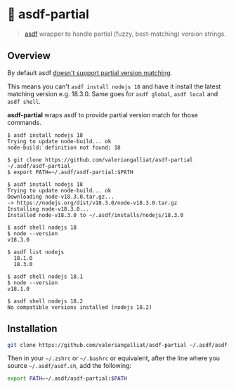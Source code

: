 # 🦩 asdf-partial

> [asdf] wrapper to handle partial (fuzzy, best-matching) version strings.

[asdf]: https://github.com/asdf-vm/asdf

## Overview

By default asdf [doesn't support partial version matching](https://github.com/asdf-vm/asdf/issues/352).

This means you can't `asdf install nodejs 18` and have it install the
latest matching version e.g. 18.3.0. Same goes for `asdf global`, `asdf
local` and `asdf shell`.

**asdf-partial** wraps asdf to provide partial version match for those
commands.

```console
$ asdf install nodejs 18
Trying to update node-build... ok
node-build: definition not found: 18

$ git clone https://github.com/valeriangalliat/asdf-partial ~/.asdf/asdf-partial
$ export PATH=~/.asdf/asdf-partial:$PATH

$ asdf install nodejs 18
Trying to update node-build... ok
Downloading node-v18.3.0.tar.gz...
-> https://nodejs.org/dist/v18.3.0/node-v18.3.0.tar.gz
Installing node-v18.3.0...
Installed node-v18.3.0 to ~/.asdf/installs/nodejs/18.3.0

$ asdf shell nodejs 18
$ node --version
v18.3.0

$ asdf list nodejs
  18.1.0
  18.3.0

$ asdf shell nodejs 18.1
$ node --version
v18.1.0

$ asdf shell nodejs 18.2
No compatible versions installed (nodejs 18.2)
```

## Installation

```sh
git clone https://github.com/valeriangalliat/asdf-partial ~/.asdf/asdf-partial
```

Then in your `~/.zshrc` or `~/.bashrc` or equivalent, after the line
where you source `~/.asdf/asdf.sh`, add the following:

```sh
export PATH=~/.asdf/asdf-partial:$PATH
```
